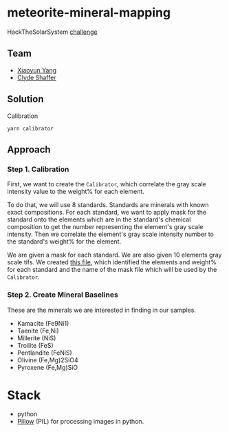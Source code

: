 # meteorite-mineral-mapping

HackTheSolarSystem [challenge](https://github.com/amnh/HackTheSolarSystem/wiki/Meteorite-Mineral-Mapping)

## Team

- [Xiaoyun Yang](https://github.com/xiaoyunyang)
- [Clyde Shaffer](https://github.com/clydeshaffer)

## Solution

Calibration

```
yarn calibrator
```

## Approach

### Step 1. Calibration

First, we want to create the `Calibrator`, which correlate the gray scale intensity value to the weight% for each element.

To do that, we will use 8 standards. Standards are minerals with known exact compositions. For each standard, we want to apply mask for the standard onto the elements which are in the standard's chemical composition to get the number representing the element's gray scale intensity. Then we correlate the element's gray scale intensity number to the standard's weight% for the element.

We are given a mask for each standard. We are also given 10 elements gray scale tifs. We created [this file](src/calibrator/standards.json), which identified the elements and weight% for each standard and the name of the mask file which will be used by the `Calibrator`.

### Step 2. Create Mineral Baselines

These are the minerals we are interested in finding in our samples.

- Kamacite (Fe9Ni1)
- Taenite (Fe,Ni)
- Millerite (NiS)
- Troilite (FeS)
- Pentlandite	(FeNiS)
- Olivine (Fe,Mg)2SiO4
- Pyroxene (Fe,Mg)SiO


# Stack

- python
- [Pillow](https://pillow.readthedocs.io/en/stable/) (PIL) for processing images in python.